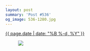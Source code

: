```yaml
---
layout: post
summary: 'Post #536'
og_image: 536-1280.jpg
---
```


<div class="post">
 <time>
  <a href="/536">
   {{ page.date | date: "%B %-d, %Y" }}
  </a>
 </time>
 <a href="/536">
  <figure data-taken="8/27/2016">
   <img sizes="(min-width: 700px) 50vw, calc(100vw - 2rem)" src="{{ site.assets_url }}/536-640.jpg" srcset="{{ site.assets_url }}/536-320.jpg 320w, {{ site.assets_url }}/536-640.jpg 640w, {{ site.assets_url }}/536-960.jpg 960w, {{ site.assets_url }}/536-1280.jpg 1280w"/>
  </figure>
 </a>
</div>
